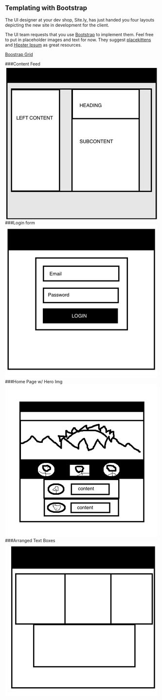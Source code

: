 ## Templating with Bootstrap


The UI designer at your dev shop, Site.ly, has just handed you four layouts depicting the new site in development for the client.

The UI team requests that you use [Bootstrap](http://getbootstrap.com/) to implement them. Feel free to put in placeholder images and text for now. They suggest [placekittens](http://www.placekittens.com) and [Hipster Ipsum](http://hipsum.co/) as great resources.

[Boostrap Grid](http://getbootstrap.com/css/#grid)

###Content Feed
![layout_1](images/layout_1.png)
###Login form
![layout_2](images/layout_2.png)
###Home Page w/ Hero Img
![layout_4](images/layout_4.png)
###Arranged Text Boxes
![layout_3](images/layout_3.png)
